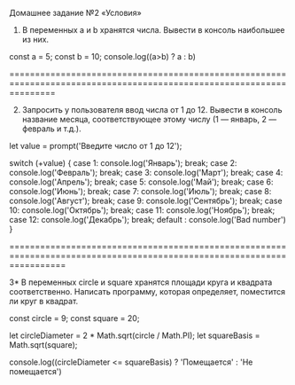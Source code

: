Домашнее задание №2 «Условия»

1. В переменных a и b хранятся числа. Вывести в консоль наибольшее из них.

const a = 5;
const b = 10;
console.log((a>b) ? a : b)

=====================================================================================================================

2. Запросить у пользователя ввод числа от 1 до 12. Вывести в консоль название месяца, соответствующее
этому числу (1 — январь, 2 — февраль и т.д.).

let value = prompt('Введите число от 1 до 12');

switch (+value) {
    case 1:
        console.log('Январь');
        break;
    case 2:
        console.log('Февраль');
        break;
    case 3:
        console.log('Март');
        break;
    case 4:
        console.log('Апрель');
        break;
    case 5:
        console.log('Май');
        break;
    case 6:
        console.log('Июнь');
        break;
    case 7:
        console.log('Июль');
        break;
    case 8:
        console.log('Август');
        break;
    case 9:
        console.log('Сентябрь');
        break;
    case 10:
        console.log('Октябрь');
        break;
    case 11:
        console.log('Ноябрь');
        break;
    case 12:
        console.log('Декабрь');
        break;
    default :
        console.log('Bad number')
}

=======================================================================================================================

3* В переменных circle и square хранятся площади круга и квадрата соответственно.
Написать программу, которая определяет, поместится ли круг в квадрат.

const circle = 9;
const square = 20;

let circleDiameter = 2 * Math.sqrt(circle / Math.PI);
let squareBasis = Math.sqrt(square);

console.log((circleDiameter <= squareBasis) ? 'Помещается' : 'Не помещается')